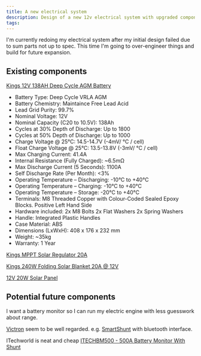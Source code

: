 ```yaml
---
title: A new electrical system
description: Design of a new 12v electrical system with upgraded components and better monitoring. 
tags: 
---
```


I'm currently redoing my electrical system after my initial design failed due to sum parts not up to spec. This time I'm going to over-engineer things and build for future expansion.

## Existing components

[Kings 12V 138AH Deep Cycle AGM Battery](https://www.4wdsupacentre.com.au/products/battery-charger/135ah-agm-deep-cycle-battery-5x-faster-recharging-sealed-maintenance-free-adventure-kings.html)


* Battery Type: Deep Cycle VRLA AGM
* Battery Chemistry: Maintaince Free Lead Acid
* Lead Grid Purity: 99.7%
* Nominal Voltage: 12V
* Nominal Capacity (C20 to 10.5V): 138Ah
* Cycles at 30% Depth of Discharge: Up to 1800
* Cycles at 50% Depth of Discharge: Up to 1000
* Charge Voltage @ 25°C: 14.5-14.7V (-4mV/ °C / cell)
* Float Charge Voltage @ 25°C: 13.5-13.8V (-3mV/ °C / cell)
* Max Charging Current: 41.4A
* Internal Resistance (Fully Charged): ~6.5mΩ
* Max Discharge Current (5 Seconds): 1100A
* Self Discharge Rate (Per Month): <3%
* Operating Temperature – Discharging: -10°C to +40°C
* Operating Temperature – Charging: -10°C to +40°C
* Operating Temperature – Storage: -20°C to +40°C
* Terminals: M8 Threaded Copper with Colour-Coded Sealed Epoxy Blocks. Positive Left Hand Side
* Hardware included: 2x M8 Bolts 2x Flat Washers 2x Spring Washers
* Handle: Integrated Plastic Handles
* Case Material: ABS
* Dimensions (LxWxH): 408 x 176 x 232 mm
* Weight: ~35kg
* Warranty: 1 Year

[Kings MPPT Solar Regulator 20A](https://www.4wdsupacentre.com.au/adventure-kings-20a-mppt-solar-regulator.html)

[Kings 240W Folding Solar Blanket 20A @ 12V](https://www.4wdsupacentre.com.au/solar-power/solar-power/240w-mppt-solar-blanket/240w-solar-blanket.html)

[12V 20W Solar Panel](https://www.jaycar.com.au/12v-20w-solar-panel-with-clips/p/ZM9052)

## Potential future components

I want a battery monitor so I can run my electric engine with less guesswork about range.

[Victron](https://victronenergy.com) seem to be well regarded. e.g. [SmartShunt](https://www.victronenergy.com/battery-monitors/smart-battery-shunt) with bluetooth interface.

ITechworld is neat and cheap [ITECHBM500 - 500A Battery Monitor With Shunt](https://itechworld.com.au/collections/battery-monitors/products/itechbm500-500-amp-battery-monitor-with-shunt-high-and-low-voltage-programmable-compatible-with-12v-lithium-sealed-gel-flooded-batteries)